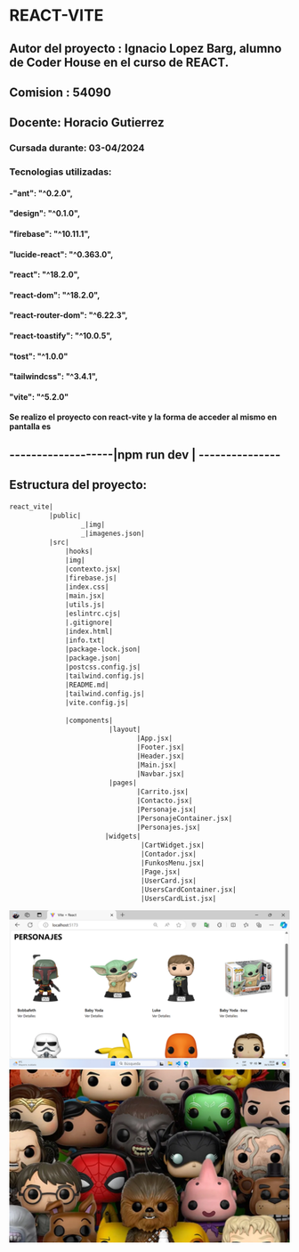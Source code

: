 # REACT-VITE
  ## Autor del proyecto : Ignacio Lopez Barg, alumno de Coder House en el curso de REACT.
 ## Comision : 54090
 ## Docente: Horacio Gutierrez
### Cursada durante: 03-04/2024

### Tecnologias utilizadas:
#### -"ant": "^0.2.0",
  ####  "design": "^0.1.0",
  ####  "firebase": "^10.11.1",
  ####  "lucide-react": "^0.363.0",
  ####  "react": "^18.2.0",
#### "react-dom": "^18.2.0",
   #### "react-router-dom": "^6.22.3",
   #### "react-toastify": "^10.0.5",
   #### "tost": "^1.0.0"
  ####  "tailwindcss": "^3.4.1",
  ####  "vite": "^5.2.0"

  ####  Se realizo el proyecto con react-vite y la forma de acceder al mismo en pantalla es
    
  ##  -------------------|npm run dev | ---------------
   ## Estructura del proyecto:

    react_vite|
              |public| 
                      _|img|
                      _|imagenes.json| 
              |src|
                  |hooks| 
                  |img| 
                  |contexto.jsx|
                  |firebase.js|
                  |index.css|
                  |main.jsx|
                  |utils.js|
                  |eslintrc.cjs|
                  |.gitignore|
                  |index.html|
                  |info.txt|
                  |package-lock.json|
                  |package.json| 
                  |postcss.config.js|
                  |tailwind.config.js|
                  |README.md|
                  |tailwind.config.js|
                  |vite.config.js|

                  |components|
                             |layout| 
                                    |App.jsx|
                                    |Footer.jsx|
                                    |Header.jsx|
                                    |Main.jsx|
                                    |Navbar.jsx| 
                             |pages|
                                    |Carrito.jsx|
                                    |Contacto.jsx|
                                    |Personaje.jsx|
                                    |PersonajeContainer.jsx|
                                    |Personajes.jsx| 
                            |widgets| 
                                     |CartWidget.jsx|
                                     |Contador.jsx|
                                     |FunkosMenu.jsx|
                                     |Page.jsx|
                                     |UserCard.jsx|
                                     |UsersCardContainer.jsx|
                                     |UsersCardList.jsx|

![pagina principal](./image-1.png)
![pagina principal](./image.png)


